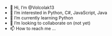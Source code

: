 - 👋 Hi, I’m @Volcolak13
- 👀 I’m interested in Python, C#, JavaScript, Java
- 🌱 I’m currently learning Python
- 💞️ I’m looking to collaborate on (not yet)
- 📫 How to reach me ...

<!---
Volcolak13/Volcolak13 is a ✨ special ✨ repository because its `README.md` (this file) appears on your GitHub profile.
You can click the Preview link to take a look at your changes.
--->
